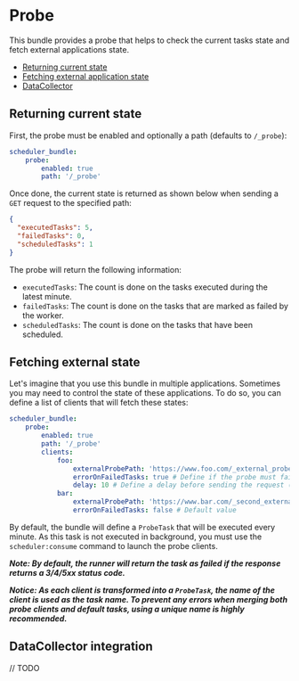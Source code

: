 # Probe

This bundle provides a probe that helps to check the current tasks state
and fetch external applications state.

- [Returning current state](#returning-current-state)
- [Fetching external application state](#fetching-external-state)
- [DataCollector](#datacollector-integration)

## Returning current state

First, the probe must be enabled and optionally a path (defaults to `/_probe`):

```yaml
scheduler_bundle:
    probe:
        enabled: true
        path: '/_probe'
```

Once done, the current state is returned as shown below when sending a `GET` request to the specified path:

```json
{
  "executedTasks": 5,
  "failedTasks": 0,
  "scheduledTasks": 1
}
```

The probe will return the following information:

- `executedTasks`: The count is done on the tasks executed during the latest minute.
- `failedTasks`: The count is done on the tasks that are marked as failed by the worker.
- `scheduledTasks`: The count is done on the tasks that have been scheduled.

## Fetching external state

Let's imagine that you use this bundle in multiple applications. 
Sometimes you may need to control the state of these applications. 
To do so, you can define a list of clients that will fetch these states:

```yaml
scheduler_bundle:
    probe:
        enabled: true
        path: '/_probe'
        clients:
            foo:
                externalProbePath: 'https://www.foo.com/_external_probe_path'
                errorOnFailedTasks: true # Define if the probe must fail when `failedTasks` is not equal to 0
                delay: 10 # Define a delay before sending the request (in milliseconds)
            bar:
                externalProbePath: 'https://www.bar.com/_second_external_probe_path'
                errorOnFailedTasks: false # Default value
```

By default, the bundle will define a `ProbeTask` that will be executed every minute.
As this task is not executed in background, you must use the `scheduler:consume` command
to launch the probe clients.

**_Note: By default, the runner will return the task as failed if the response returns a 3/4/5xx status code._**

**_Notice: As each client is transformed into a `ProbeTask`, the name of the client is used as the task name.
To prevent any errors when merging both probe clients and default tasks, using a unique name is highly recommended._**

## DataCollector integration

// TODO
